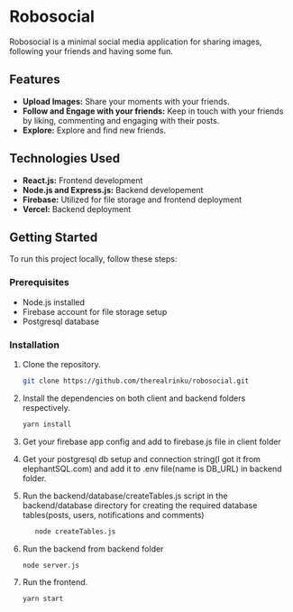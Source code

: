 # Robosocial

Robosocial is a minimal social media application for sharing images, following your friends and having some fun.

## Features

- **Upload Images:** Share your moments with your friends.
- **Follow and Engage with your friends:** Keep in touch with your friends by liking, commenting and engaging with their posts.
- **Explore:** Explore and find new friends.

## Technologies Used

- **React.js:** Frontend development
- **Node.js and Express.js:** Backend developement
- **Firebase:** Utilized for file storage and frontend deployment
- **Vercel:** Backend deployment

## Getting Started

To run this project locally, follow these steps:

### Prerequisites

- Node.js installed
- Firebase account for file storage setup
- Postgresql database

### Installation

1. Clone the repository.
   ```bash
   git clone https://github.com/therealrinku/robosocial.git

2. Install the dependencies on both client and backend folders respectively.
   ```bash
   yarn install
   
3. Get your firebase app config and add to firebase.js file in client folder

4. Get your postgresql db setup and connection string(I got it from elephantSQL.com) and add it to .env file(name is DB_URL) in backend folder.

5. Run the backend/database/createTables.js script in the backend/database directory for creating the required database tables(posts, users, notifications and comments)
   ```bash
      node createTables.js

6. Run the backend from backend folder
   ```bash
   node server.js

7. Run the frontend.
   ```bash
   yarn start
